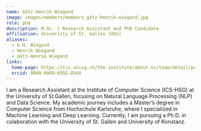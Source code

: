```yaml
---
name: Götz-Henrik Wiegand
image: images/members/members_götz-henrik-wiegand.jpg
role: phd
description: M.Sc. | Research Assistant and PhD Candidate
affiliation: University of St. Gallen (HSG)
aliases:
  - G-H. Wiegand
  - Henrik Wiegand
  - Götz-Henrik Wiegand
links:
  home-page: https://ics.unisg.ch/the-institute/about-us/team/detail/person-id/70e7f536-4f70-4bf1-b4ad-189c922d43dc/
  orcid: 0009-0009-0392-056X
---
```


I am a Research Assistant at the Institute of Computer Science (ICS-HSG) at the University of St.Gallen, focusing on Natural Language Processing (NLP) and Data Science. My academic journey includes a Master’s degree in Computer Science from Hochschule Karlsruhe, where I specialized in Machine Learning and Deep Learning. Currently, I am pursuing a Ph.D. in colaboration with the University of St. Gallen and University of Konstanz.